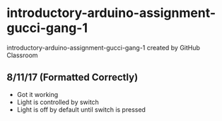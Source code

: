 # introductory-arduino-assignment-gucci-gang-1
introductory-arduino-assignment-gucci-gang-1 created by GitHub Classroom

## 8/11/17 (Formatted Correctly)
* Got it working
* Light is controlled by switch
* Light is off by default until switch is pressed

